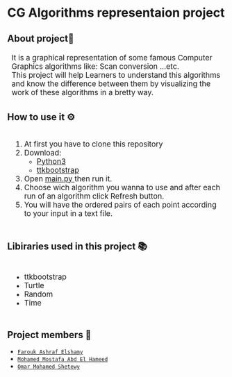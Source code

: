 # CG Algorithms representaion project

## About project📝
<div style = "font-size:17px;  padding:5px 10px;">
    It is a graphical representation of some famous Computer Graphics algorithms like: Scan conversion ...etc.<br>
    This project will help Learners to understand this algorithms and know the difference between them by visualizing the work of these algorithms in a bretty way. 
</div>


## How to use it ⚙️
<div style = "font-size:17px;  padding:5px 10px;" >
<ol>
    <li>At first you have to clone this repository<br>
    <li>Download:
        <ul>
            <li>
            <a href="https://www.python.org/downloads/windows/">
            Python3
            </a>
            </li>
            <li>
            <a href="https://ttkbootstrap.readthedocs.io/en/latest/gettingstarted/installation/">
            ttkbootstrap
            </a>
            </li>
        </ul>
    </li>
    <li> Open 
        <a href="https://github.com/FaroukAshrafElshamy/Computer-Graphics-project-/blob/main/main.py">
        main.py 
        </a>
        then run it. </li>
    <li> Choose wich algorithm you wanna to use and after each run of an algorithm click Refresh button.</li>
    <li> You will have the ordered pairs of each point according to your input in a text file.
</ol>
</div>


## Libiraries used in this project 📚
<div style = "font-size:17px;  padding:5px 10px;" >
    <ul>
    <li>ttkbootstrap</li>
    <li>Turtle</li>
    <li>Random</li>
    <li>Time</li>
    </ul>
</div>

## Project members 👥
* [`Farouk Ashraf Elshamy`](https://github.com/FaroukAshrafElshamy)
* [`Mohamed Mostafa Abd El Hameed`](https://github.com/Mohamed-Mostafaaa)
* [`Omar Mohamed Shetewy`](https://github.com/omar-mohamed-shetewy)
